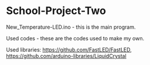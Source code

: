 # School-Project-Two
New_Temperature-LED.ino - this is the main program.

Used codes - these are the codes used to make my own.

Used libraries:
https://github.com/FastLED/FastLED, 
https://github.com/arduino-libraries/LiquidCrystal
